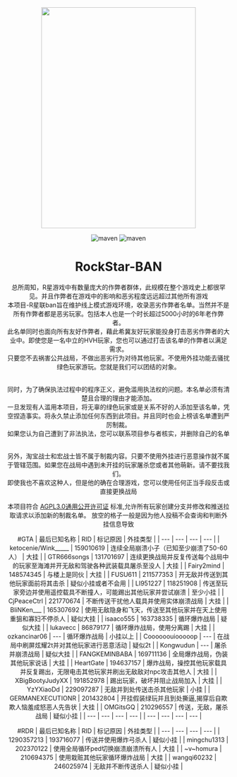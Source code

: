 <div align=center><img width="350" height="500" src="https://raw.githubusercontent.com/MrLGXC/GTA-StandAIO/main/Elaina.jpg"/>

![maven](https://img.shields.io/badge/MrLGXC-%E6%B5%81%E5%85%89%E6%98%9F%E8%BE%B0-brightgreen)
![maven](https://img.shields.io/badge/GTA-1.66-darkgreen)

<h1>RockStar-BAN</h1>
总所周知，R星游戏中有数量庞大的作弊者群体，此规模在整个游戏史上都很罕见。并且作弊者在游戏中的影响和恶劣程度远远超过其他所有游戏<br>
本项目-R星联ban旨在维护线上模式游戏环境，收录恶劣作弊者名单。当然并不是所有作弊者都是恶劣玩家。包括本人也是一个时长超过5000小时的6年老作弊者。<br>
此名单同时也面向所有友好作弊者，藉此希冀友好玩家能投身打击恶劣作弊者的大业中。即使您是一名中立的HVH玩家，您也可以通过打击该名单的作弊者以满足需求。<br>
只要您不去祸害公共战局，不做出恶劣行为对待其他玩家。不使用外挂功能去骚扰绿色玩家游玩。您就是我们可以团结的对象。<br><br>

同时，为了确保执法过程中的程序正义，避免滥用执法权的问题。本名单必须有清楚且合理的理由才能添加。<br>
一旦发现有人滥用本项目，将无辜的绿色玩家或是关系不好的人添加至该名单，凭空捏造事实。将永久禁止添加任何东西到此项目。并且同时也会上榜该名单遭到严厉制裁。<br>
如果您认为自己遭到了非法执法，您可以联系项目参与者核实，并删除自己的名单<br><br>

另外，淘宝战士和宏战士皆不属于制裁内容。只要不使用外挂进行恶意操作就不属于管辖范围。如果您在战局中遇到未开挂的玩家屠杀您或者其他萌新。请不要找我们。<br>
即使我也不喜欢这种人，但是他的确在合理游戏，您可以使用任何正当手段反击或直接更换战局<br>

本项目符合 [AGPL3.0通用公开许可证](https://github.com/MrLGXC/GTAOLBAN/blob/main/LICENSE) 标准,允许所有玩家创建分支并修改和推送拉取请求以添加新的制裁名单。
放空的格子一般是因为他人投稿不会查询和判断外挂信息导致

#GTA
| 最后已知名称 | RID | 标记原因 | 外挂类型 |
| --- | --- | --- | --- |
| ketocenie/Wink_____ | 159010619 | 连续全局崩溃小子（已知至少崩溃了50-60人） | 大挂 |
| GTR666songs | 131701697 | 连续更换战局并反复传送每个战局中的玩家至海滩并开无敌和驾驶各种武装载具屠杀至没人 | 大挂 |
| Fairy2mind | 148574345 | 与楼上是同伙 | 大挂 |
| FUSU611 | 211577353 | 开无敌并传送到其他玩家面前将其击杀 | 疑似小挂或者不会用 |
| LI951227 | 118251908 | 传送至玩家旁边并使用遥控载具不断撞人，可能踢出其他玩家并尝试崩溃 | 至少小挂 |
| CjPeaceCtrl | 221770674 | 不断传送干扰他人载具并使用实体崩溃战局 | 大挂 |
| BliNKen___ | 165307692 | 使用无敌隐身和飞天，传送至其他玩家并在天上使用重狙和寡妇不停杀人 | 疑似大挂 |
| isaaco555 | 163738335 | 循环爆炸战局 | 疑似大挂 |
| lukavecc | 86879177 | 循环爆炸战局，使用分离踢 | 大挂 |
| ozkancinar06 | --- | 循环爆炸战局 | 小挂以上 |
| Coooooouiooooop | --- | 在战局中刷屏炫耀2t并对其他玩家进行恶意活动 | 疑似2t |
| Kongwudun | --- | 屠杀并崩溃战局 | 疑似大挂 |
| FANGKEMINBABA | 169711136 | 全局爆炸战局，伪装其他玩家说话 | 大挂 |
| HeartGate | 194637157 | 爆炸战局，操控其他玩家载具并反复踢出，无限电击其他玩家并刷出无敌敌对npc攻击其他人  | 大挂 |
| XBigBootyJudyXX | 191852978 | 踢出玩家，破坏并阻止战局加入 | 大挂 |
| YzYXiaoDd | 229097287 | 无敌并到处传送击杀其他玩家 | 小挂 |
| GERMANEXECUTIONR | 201432804 | 开挂假装绿玩并且到处撕逼,揭穿后自欺欺人恼羞成怒恶人先告状 | 大挂 |
| OMGitsGQ | 210296557 | 传送，无敌，屠杀战局 | 疑似小挂 |
| --- | --- | --- | --- |
| --- | --- | --- | --- |

#RDR
| 最后已知名称 | RID | 标记原因 | 外挂类型 |
| --- | --- | --- | --- |
| 1290357213 | 193716077 | 传送并使用爆炸弓杀人 | 疑似小挂 |
| mingchu1313 | 202370122 | 使用全局循环ped切换崩溃崩溃所有人 | 大挂 |
| ~v~homura | 210694375 | 使用栽赃其他玩家循环爆炸战局 | 大挂 |
| wangqi60232 | 246025974 | 无敌并不断传送杀人 | 疑似小挂 |


</div>

